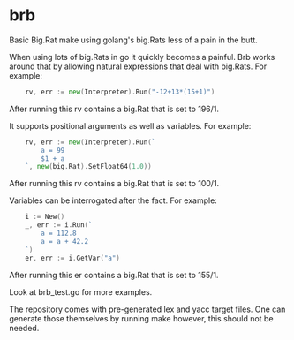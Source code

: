 brb
===

Basic Big.Rat make using golang's big.Rats less of a pain in the butt.

When using lots of big.Rats in go it quickly becomes a painful.
Brb works around that by allowing natural expressions that deal with big.Rats.
For example:
```Go
	rv, err := new(Interpreter).Run("-12+13*(15+1)")
```
After running this rv contains a big.Rat that is set to 196/1.

It supports positional arguments as well as variables.
For example:
```Go
	rv, err := new(Interpreter).Run(`
		a = 99
		$1 + a
	`, new(big.Rat).SetFloat64(1.0))
```
After running this rv contains a big.Rat that is set to 100/1.

Variables can be  interrogated after the fact.
For example:
```Go
	i := New()
	_, err := i.Run(`
		a = 112.8
		a = a + 42.2
	`)
	er, err := i.GetVar("a")
```
After running this er contains a big.Rat that is set to 155/1.

Look at brb_test.go for more examples.

The repository comes with pre-generated lex and yacc target files.
One can generate those themselves by running make however, this should not be
needed.
